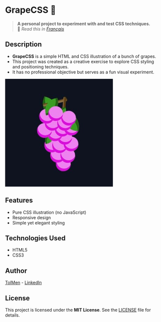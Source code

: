 # GrapeCSS 🍇

> **A personal project to experiment with and test CSS techniques.** <br>
> 📖 *Read this in [Français](README_fr.md)*

## Description

- **GrapeCSS** is a simple HTML and CSS illustration of a bunch of grapes.  
- This project was created as a creative exercise to explore CSS styling and positioning techniques.  
- It has no professional objective but serves as a fun visual experiment.

![GrapeCSS Preview](screenshot.jpg)

## Features

- Pure CSS illustration (no JavaScript)  
- Responsive design  
- Simple yet elegant styling  

## Technologies Used

- HTML5  
- CSS3  

## Author

[TolMen](https://github.com/TolMen) - [LinkedIn](https://www.linkedin.com/in/jessyfrachisse/)

## License

This project is licensed under the **MIT License**. See the [LICENSE](LICENSE) file for details.
